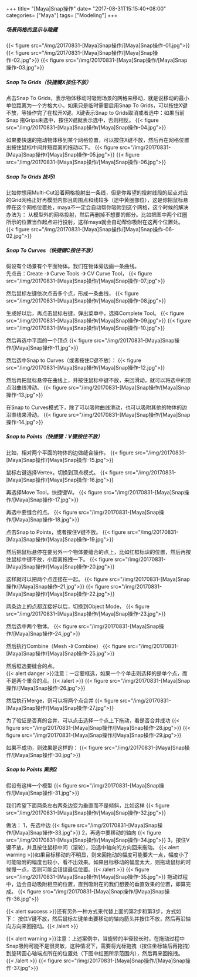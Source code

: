 +++
title= "[Maya]Snap操作"
date= "2017-08-31T15:15:40+08:00"
categories= ["Maya"]
tags= ["Modeling"]
+++

##### 场景网格的显示与隐藏
{{< figure src="/img/20170831-[Maya]Snap操作/[Maya]Snap操作-01.jpg">}}
{{< figure src="/img/20170831-[Maya]Snap操作/[Maya]Snap操作-02.jpg">}}
{{< figure src="/img/20170831-[Maya]Snap操作/[Maya]Snap操作-03.jpg">}}

##### Snap To Grids（快捷键X按住不放）
点击Snap To Grids，表示物体移动时吸附场景的网格来移动，就是说移动的最小单位距离为一个方格大小。如果只是临时需要启用Snap To Grids，可以按住X键不放，等操作完了在松开X键。X键表示Snap to Grids取消或者选中：如果当前Snap 拖Grips未选中，按住X键就表示选中，否则相反。
{{< figure src="/img/20170831-[Maya]Snap操作/[Maya]Snap操作-04.jpg">}}

如果要快速的拖动物体移到某个网格位置，可以按住X键不放，然后再在网格位置出按住鼠标中间并短距离的拖动以下。
{{< figure src="/img/20170831-[Maya]Snap操作/[Maya]Snap操作-05.jpg">}}
{{< figure src="/img/20170831-[Maya]Snap操作/[Maya]Snap操作-06.jpg">}}

##### Snap To Grids 技巧1
比如你想用Multi-Cut沿着网格投射出一条线，但是你希望的投射线段的起点对应的Grid网格正好再模型内部且周围点和线较多（途中黄圈部位），这是你把鼠标悬停在这个网格位置处，maya不一定会自动帮你吸附到这个网格，这个时候的解决办法为：
从模型外的网格投射，然后再删掉不想要的部分。比如把图中两个红圈所示的位置当作起点进行投射，这样maya就会自动帮你吸附在这两个位置处。
{{< figure src="/img/20170831-[Maya]Snap操作/[Maya]Snap操作-06-02.jpg">}}

##### Snap To Curves（快捷键C按住不放）
假设有个场景有个平面物体。我们在物体旁边画一条曲线。  
先点击：Create -》 Curve Tools -》 CV Curve Tool，
{{< figure src="/img/20170831-[Maya]Snap操作/[Maya]Snap操作-07.jpg">}}

然后鼠标左键依次点击多个点，形成一条曲线，
{{< figure src="/img/20170831-[Maya]Snap操作/[Maya]Snap操作-08.jpg">}}

生成好以后，再点击鼠标右键，弹出菜单中，选择Complete Tool。
{{< figure src="/img/20170831-[Maya]Snap操作/[Maya]Snap操作-09.jpg">}}
{{< figure src="/img/20170831-[Maya]Snap操作/[Maya]Snap操作-10.jpg">}}

然后再选中平面的一个顶点
{{< figure src="/img/20170831-[Maya]Snap操作/[Maya]Snap操作-11.jpg">}}

然后选中Snap to Curves（或者按住C键不放）：
{{< figure src="/img/20170831-[Maya]Snap操作/[Maya]Snap操作-12.jpg">}}

然后再把鼠标悬停在曲线上，并按住鼠标中键不放，来回滑动，就可以将选中的顶点沿曲线滑动。
{{< figure src="/img/20170831-[Maya]Snap操作/[Maya]Snap操作-13.jpg">}}

在Snap to Curves模式下，除了可以吸附曲线滑动，也可以吸附其他的物体的边沿直线来滑动。
{{< figure src="/img/20170831-[Maya]Snap操作/[Maya]Snap操作-14.jpg">}}

##### Snap to Points（快捷键：V键按住不放）
比如，相对两个平面的物体的边做缝合操作。
{{< figure src="/img/20170831-[Maya]Snap操作/[Maya]Snap操作-15.jpg">}}

鼠标右键选择Vertex，切换到顶点模式。
{{< figure src="/img/20170831-[Maya]Snap操作/[Maya]Snap操作-16.jpg">}}

再选择Move Tool，快捷键W。
{{< figure src="/img/20170831-[Maya]Snap操作/[Maya]Snap操作-17.jpg">}}

再选中要缝合的点。
{{< figure src="/img/20170831-[Maya]Snap操作/[Maya]Snap操作-18.jpg">}}

点击Snap to Points，或者按住V键不放。
{{< figure src="/img/20170831-[Maya]Snap操作/[Maya]Snap操作-19.jpg">}}

然后把鼠标悬停在要另外一个物体要缝合的点上，比如红框标识的位置，然后再按住鼠标中键不放，小距离拖拽一下。
{{< figure src="/img/20170831-[Maya]Snap操作/[Maya]Snap操作-20.jpg">}}

这样就可以把两个点连接在一起。
{{< figure src="/img/20170831-[Maya]Snap操作/[Maya]Snap操作-21.jpg">}}
{{< figure src="/img/20170831-[Maya]Snap操作/[Maya]Snap操作-22.jpg">}}

两条边上的点都连接好以后，切换到Object Mode，
{{< figure src="/img/20170831-[Maya]Snap操作/[Maya]Snap操作-23.jpg">}}

然后选中两个物体。
{{< figure src="/img/20170831-[Maya]Snap操作/[Maya]Snap操作-24.jpg">}}

然后执行Combine（Mesh -》 Combine）
{{< figure src="/img/20170831-[Maya]Snap操作/[Maya]Snap操作-25.jpg">}}

然后框选要缝合的点。  
{{< alert danger >}}注意：一定要框选，如果一个个单击则选择的是单个点，而不是两个重合的点。{{< /alert >}}
{{< figure src="/img/20170831-[Maya]Snap操作/[Maya]Snap操作-26.jpg">}}

然后执行Merge，则可以将两个点合并
{{< figure src="/img/20170831-[Maya]Snap操作/[Maya]Snap操作-27.jpg">}}

为了验证是否真的合并，可以点击选择一个点上下拖动，看是否合并成功
{{< figure src="/img/20170831-[Maya]Snap操作/[Maya]Snap操作-28.jpg">}}
{{< figure src="/img/20170831-[Maya]Snap操作/[Maya]Snap操作-29.jpg">}}

如果不成功，则效果是这样的：
{{< figure src="/img/20170831-[Maya]Snap操作/[Maya]Snap操作-30.jpg">}}

##### Snap to Points 案例2
假设有这样一个模型
{{< figure src="/img/20170831-[Maya]Snap操作/[Maya]Snap操作-31.jpg">}}

我们希望下面两条左右两条边变为垂直而不是倾斜，比如这样
{{< figure src="/img/20170831-[Maya]Snap操作/[Maya]Snap操作-32.jpg">}}

做法：
1，先选中边
{{< figure src="/img/20170831-[Maya]Snap操作/[Maya]Snap操作-33.jpg">}}
2，再选中要移动的轴向
{{< figure src="/img/20170831-[Maya]Snap操作/[Maya]Snap操作-34.jpg">}}
3，按住V键不放，并且按住鼠标中间（滚轮），沿选中轴向的方向回来拖动。
{{< alert warning >}}如果目标移动的不明显，则来回拖动的幅度可能要大一点，幅度小了可能吸附的幅度也较小，看不出效果。如果目标移动的幅度太大，则拖动鼠标的时候慢一点，否则可能会错误最佳位置。{{< /alert >}}
{{< figure src="/img/20170831-[Maya]Snap操作/[Maya]Snap操作-35.jpg">}}
拖动过程中，边会自动吸附相应的位置，直到吸附在的我们想要的垂直效果的位置，即算完成。
{{< figure src="/img/20170831-[Maya]Snap操作/[Maya]Snap操作-36.jpg">}}

{{< alert success >}}还有另外一种方式来代替上面的第2步和第3步，方式如下：
按住V键不放，然后鼠标左键单击要移动的轴向箭头并按住不放，然后再沿轴向方向来回拖动。{{< /alert >}}

{{< alert warning >}}注意：上述案例中，当旋转的半径较长时，在拖动过程中Snap吸附可能不是很灵敏，这种情况下，需要将光标拖拽（按住坐标轴后再拖拽）到旋转圆心轴端点所在的位置处（下图中红圈所示范围内），然后再来回拖拽。{{< /alert >}}
{{< figure src="/img/20170831-[Maya]Snap操作/[Maya]Snap操作-37.jpg">}}